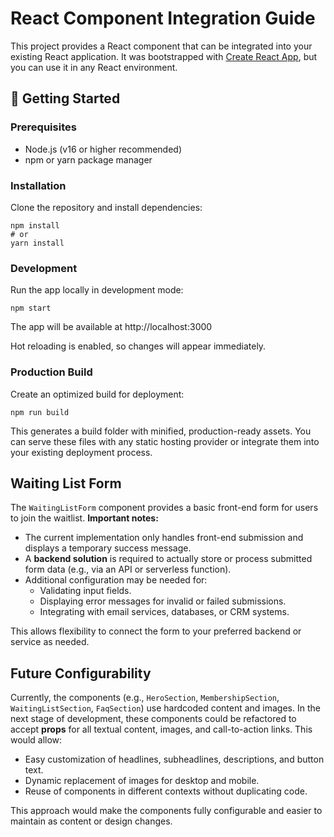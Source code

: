 # React Component Integration Guide

This project provides a React component that can be integrated into your existing React application. It was bootstrapped with [Create React App](https://github.com/facebook/create-react-app), but you can use it in any React environment.

## 🚀 Getting Started

### Prerequisites

- Node.js (v16 or higher recommended)
- npm or yarn package manager

### Installation

Clone the repository and install dependencies:

```
npm install
# or
yarn install
```

### Development

Run the app locally in development mode:

`npm start`

The app will be available at http://localhost:3000

Hot reloading is enabled, so changes will appear immediately.

### Production Build

Create an optimized build for deployment:

```
npm run build
```

This generates a build folder with minified, production-ready assets. You can serve these files with any static hosting provider or integrate them into your existing deployment process.

## Waiting List Form

The `WaitingListForm` component provides a basic front-end form for users to join the waitlist. **Important notes:**

- The current implementation only handles front-end submission and displays a temporary success message.
- A **backend solution** is required to actually store or process submitted form data (e.g., via an API or serverless function).
- Additional configuration may be needed for:
  - Validating input fields.
  - Displaying error messages for invalid or failed submissions.
  - Integrating with email services, databases, or CRM systems.

This allows flexibility to connect the form to your preferred backend or service as needed.

## Future Configurability

Currently, the components (e.g., `HeroSection`, `MembershipSection`, `WaitingListSection`, `FaqSection`) use hardcoded content and images. In the next stage of development, these components could be refactored to accept **props** for all textual content, images, and call-to-action links. This would allow:

- Easy customization of headlines, subheadlines, descriptions, and button text.
- Dynamic replacement of images for desktop and mobile.
- Reuse of components in different contexts without duplicating code.

This approach would make the components fully configurable and easier to maintain as content or design changes.
